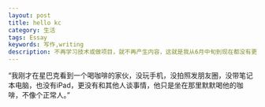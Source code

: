 ```yaml
---
layout: post
title: hello kc
category: 生活
tags: Essay
keywords: 写作,writing
description: 不再学习技术或做项目，就不再产生内容，这就是我从6月中旬到现在都没有更新的原因
---
```


“我刚才在星巴克看到一个喝咖啡的家伙，没玩手机，没拍照发朋友圈，没带笔记本电脑，也没有iPad，更没有和其他人谈事情，他只是坐在那里默默喝他的咖啡，不像个正常人。”
